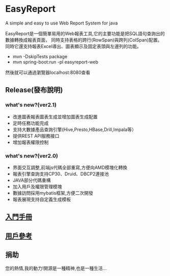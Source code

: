 EasyReport
==========

A simple and easy to use Web Report System for java

EasyReport是一個簡單易用的Web報表工具,它的主要功能是把SQL語句查詢出的數據轉換成報表頁面，
同時支持表格的跨行(RowSpan)與跨列(ColSpan)配置。
同時它還支持報表Excel導出、圖表顯示及固定表頭與左邊列的功能。  

* mvn -DskipTests package
* mvn spring-boot:run -pl easyreport-web 

然後就可以通過瀏覽器localhost:8080查看


## Release(發布說明)
### what's new?(ver2.1)
* 改進圖表報表圖表生成並增加圖表生成配置
* 定時任務功能完成
* 支持大數據產品查詢引擎(Hive,Presto,HBase,Drill,Impala等）
* 提供REST API服務接口
* 增加報表權限控制

### what's new?(ver2.0)
* 界面交互調整,前端js代碼全部重寫,方便向AMD模塊化轉換
* 報表引擎查詢支持CP30、Druid、DBCP2連接池
* JAVA部分代碼重構
* 加入用戶及權限管理模塊
* 數據訪問採用mybatis框架,方便二次開發
* 報表展現支持自定義生成模板

## [入門手冊][]
## [用戶參考][]
## 捐助
您的熱情,我的動力!開源是一種精神,也是一種生活...


[入門手冊]: https://github.com/xianrendzw/EasyReport/blob/master/docs/manual/user-guide.md
[用戶參考]: https://github.com/xianrendzw/EasyReport/blob/master/docs/manual/version2_0.md
